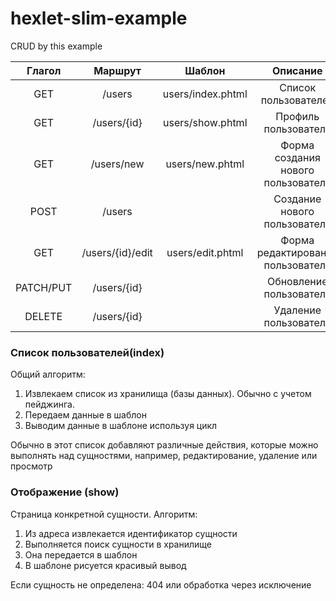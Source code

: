 # hexlet-slim-example

CRUD by this example

|   Глагол  |      Маршрут     |       Шаблон      |              Описание              |
|:---------:|:----------------:|:-----------------:|:----------------------------------:|
|    GET    |      /users      | users/index.phtml |        Список пользователей        |
|    GET    |    /users/{id}   |  users/show.phtml |        Профиль пользователя        |
|    GET    |    /users/new    |  users/new.phtml  | Форма создания нового пользователя |
|    POST   |      /users      |                   |    Создание нового пользователя    |
|    GET    | /users/{id}/edit |  users/edit.phtml |  Форма редактирования пользователя |
| PATCH/PUT |    /users/{id}   |                   |       Обновление пользователя      |
|   DELETE  |    /users/{id}   |                   |        Удаление пользователя       |


### Список пользователей(index)
Общий алгоритм:

1. Извлекаем список из хранилища (базы данных). Обычно с учетом пейджинга.
2. Передаем данные в шаблон
3. Выводим данные в шаблоне используя цикл

Обычно в этот список добавляют различные действия, которые можно выполнять над сущностями, например, редактирование, удаление или просмотр

### Отображение (show)
Страница конкретной сущности. Алгоритм:
1. Из адреса извлекается идентификатор сущности
2. Выполняется поиск сущности в хранилище
3. Она передается в шаблон
4. В шаблоне рисуется красивый вывод

Если сущность не определена: 404 или обработка через исключение